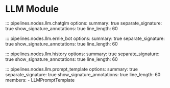 # LLM Module

::: pipelines.nodes.llm.chatglm
    options:
        summary: true
        separate_signature: true
        show_signature_annotations: true
        line_length: 60


::: pipelines.nodes.llm.ernie_bot
    options:
        summary: true
        separate_signature: true
        show_signature_annotations: true
        line_length: 60


::: pipelines.nodes.llm.history
    options:
        summary: true
        separate_signature: true
        show_signature_annotations: true
        line_length: 60


::: pipelines.nodes.llm.prompt_template
    options:
        summary: true
        separate_signature: true
        show_signature_annotations: true
        line_length: 60
        members:
        - LLMPromptTemplate
